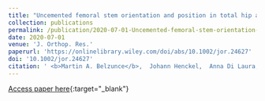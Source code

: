 ```yaml
---
title: "Uncemented femoral stem orientation and position in total hip arthroplasty: A CT study"
collection: publications
permalink: /publication/2020-07-01-Uncemented-femoral-stem-orientation-and-position-in-total-hip-arthroplasty-A-CT-study
date: 2020-07-01
venue: 'J. Orthop. Res.'
paperurl: 'https://onlinelibrary.wiley.com/doi/abs/10.1002/jor.24627'
doi: '10.1002/jor.24627'
citation: ' <b>Martin A. Belzunce</b>,  Johann Henckel,  Anna Di Laura,  Alister Hart, &quot;Uncemented femoral stem orientation and position in total hip arthroplasty: A CT study.&quot; <i>J. Orthop. Res.</i>, 2020.'
---
```

[Access paper here](https://onlinelibrary.wiley.com/doi/abs/10.1002/jor.24627){:target="_blank"}
